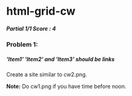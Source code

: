 # html-grid-cw
##### Partial 1/1 Score : 4
### Problem 1:
##### 'Item1' 'Item2' and 'Item3' should be links
Create a site similar to cw2.png.

<strong>Note:</strong> Do cw1.png if you have time before noon.
